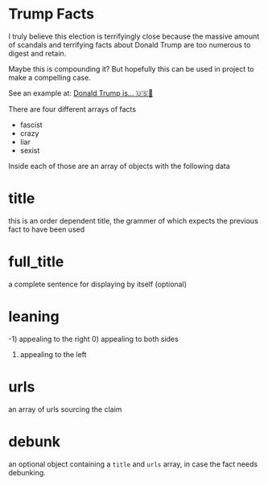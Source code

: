 # Trump Facts

I truly believe this election is terrifyingly close because the massive amount of scandals and terrifying facts about Donald Trump are too numerous to digest and retain.

Maybe this is compounding it? But hopefully this can be used in project to make a compelling case.

See an example at: [Donald Trump is... 🇺🇸🚀](http://donaldjtrumpis.com/)

There are four different arrays of facts

* fascist 
* crazy
* liar
* sexist

Inside each of those are an array of objects with the following data

# title

this is an order dependent title, the grammer of which expects the previous fact to have been used

# full_title

a complete sentence for displaying by itself (optional)

# leaning

-1) appealing to the right
0) appealing to both sides
1) appealing to the left

# urls

an array of urls sourcing the claim

# debunk

an optional object containing a `title` and `urls` array, in case the fact needs debunking.
